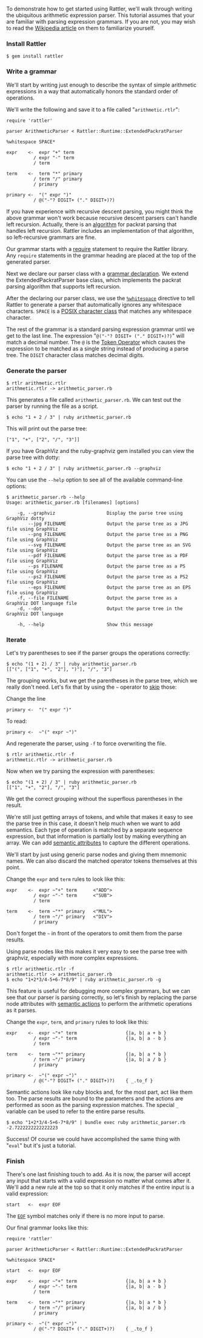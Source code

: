 To demonstrate how to get started using Rattler, we'll walk through writing the ubiquitous arithmetic expression parser. This tutorial assumes that your are familiar with parsing expression grammars. If you are not, you may wish to read the [Wikipedia article](http://en.wikipedia.org/wiki/Parsing_expression_grammar) on them to familiarize yourself.

### Install Rattler

    $ gem install rattler

### Write a grammar

We'll start by writing just enough to describe the syntax of simple arithmetic expressions in a way that automatically honors the standard order of operations.

We'll write the following and save it to a file called "`arithmetic.rtlr`":

    require 'rattler'

    parser ArithmeticParser < Rattler::Runtime::ExtendedPackratParser

    %whitespace SPACE*

    expr    <-  expr "+" term
              / expr "-" term
              / term

    term    <-  term "*" primary
              / term "/" primary
              / primary

    primary <-  "(" expr ")"
              / @("-"? DIGIT+ ("." DIGIT+)?)


If you have experience with recursive descent parsing, you might think the above grammar won't work because recursive descent parsers can't handle left recursion. Actually, there is an [algorithm](http://www.cs.ucla.edu/~todd/research/pepm08.html) for packrat parsing that handles left recursion. Rattler includes an implementation of that algorithm, so left-recursive grammars are fine.

Our grammar starts with a [require](/jarhart/rattler/docs/grammar-heading/require) statement to require the Rattler library. Any `require` statements in the grammar heading are placed at the top of the generated parser.

Next we declare our parser class with a [grammar declaration](/jarhart/rattler/docs/grammar-heading/grammar-declaration). We extend the ExtendedPackratParser base class, which implements the packrat parsing algorithm that supports left recursion.

After the declaring our parser class, we use the [`%whitespace`](/jarhart/rattler/docs/extended-matching-syntax/whitespace-skipping) directive to tell Rattler to generate a parser that automatically ignores any whitespace characters. `SPACE` is a [POSIX character class](/jarhart/rattler/docs/extended-matching-syntax/posix-character-classes) that matches any whitespace character.

The rest of the grammar is a standard parsing expression grammar until we get to the last line. The expression "`@("-"? DIGIT+ ("." DIGIT+)?)`" will match a decimal number. The `@` is the [Token Operator](/jarhart/rattler/docs/extended-matching-syntax/token-operator) which causes the expression to be matched as a single string instead of producing a parse tree. The `DIGIT` character class matches decimal digits.

### Generate the parser

    $ rtlr arithmetic.rtlr
    arithmetic.rtlr -> arithmetic_parser.rb

This generates a file called `arithmetic_parser.rb`. We can test out the parser by running the file as a script.

    $ echo "1 + 2 / 3" | ruby arithmetic_parser.rb

This will print out the parse tree:

    ["1", "+", ["2", "/", "3"]]

If you have GraphViz and the ruby-graphviz gem installed you can view the parse tree with dotty:

    $ echo "1 + 2 / 3" | ruby arithmetic_parser.rb --graphviz

You can use the `--help` option to see all of the available command-line options:

    $ arithmetic_parser.rb --help
    Usage: arithmetic_parser.rb [filenames] [options]

        -g, --graphviz                   Display the parse tree using GraphViz dotty
            --jpg FILENAME               Output the parse tree as a JPG file using GraphViz
            --png FILENAME               Output the parse tree as a PNG file using GraphViz
            --svg FILENAME               Output the parse tree as an SVG file using GraphViz
            --pdf FILENAME               Output the parse tree as a PDF file using GraphViz
            --ps FILENAME                Output the parse tree as a PS file using GraphViz
            --ps2 FILENAME               Output the parse tree as a PS2 file using GraphViz
            --eps FILENAME               Output the parse tree as an EPS file using GraphViz
        -f, --file FILENAME              Output the parse tree as a GraphViz DOT language file
        -d, --dot                        Output the parse tree in the GraphViz DOT language

        -h, --help                       Show this message

### Iterate

Let's try parentheses to see if the parser groups the operations correctly:

    $ echo "(1 + 2) / 3" | ruby arithmetic_parser.rb
    [["(", ["1", "+", "2"], ")"], "/", "3"]

The grouping works, but we get the parentheses in the parse tree, which we really don't need. Let's fix that by using the `~` operator to [skip](/jarhart/rattler/docs/extended-matching-syntax/skip-operator) those:

Change the line

    primary <-  "(" expr ")"

To read:

    primary <-  ~"(" expr ~")"


And regenerate the parser, using `-f` to force overwriting the file.

    $ rtlr arithmetic.rtlr -f
    arithmetic.rtlr -> arithmetic_parser.rb

Now when we try parsing the expression with parentheses:

    $ echo "(1 + 2) / 3" | ruby arithmetic_parser.rb
    [["1", "+", "2"], "/", "3"]

We get the correct grouping without the superflous parentheses in the result.

We're still just getting arrays of tokens, and while that makes it easy to see the parse tree in this case, it doesn't help much when we want to add semantics. Each type of operation is matched by a separate sequence expression, but that information is partially lost by making everything an array. We can add [semantic attributes](/jarhart/rattler/docs/semantics/node-actions) to capture the different operations.

We'll start by just using generic parse nodes and giving them mnemonic names. We can also discard the matched operator tokens themselves at this point.

Change the `expr` and `term` rules to look like this:

    expr    <-  expr ~"+" term      <"ADD">
              / expr ~"-" term      <"SUB">
              / term

    term    <-  term ~"*" primary   <"MUL">
              / term ~"/" primary   <"DIV">
              / primary

Don't forget the `~` in front of the operators to omit them from the parse results.

Using parse nodes like this makes it very easy to see the parse tree with graphviz, especially with more complex expressions.

    $ rtlr arithmetic.rtlr -f
    arithmetic.rtlr -> arithmetic_parser.rb
    $ echo "1+2*3/4-5+6-7*8/9" | ruby arithmetic_parser.rb -g

This feature is useful for debugging more complex grammars, but we can see that our parser is parsing correctly, so let's finish by replacing the parse node attributes with [semantic actions](/jarhart/rattler/docs/semantics/semantic-actions) to perform the arithmetic operations as it parses.

Change the `expr`, `term`, and `primary` rules to look like this:

    expr    <-  expr ~"+" term                  {|a, b| a + b }
              / expr ~"-" term                  {|a, b| a - b }
              / term

    term    <-  term ~"*" primary               {|a, b| a * b }
              / term ~"/" primary               {|a, b| a / b }
              / primary

    primary <-  ~"(" expr ~")"
              / @("-"? DIGIT+ ("." DIGIT+)?)    { _.to_f }

Semantic actions look like ruby blocks and, for the most part, act like them too. The parse results are bound to the parameters and the actions are performed as soon as the parsing expression matches. The special `_` variable can be used to refer to the entire parse results.

    $ echo "1+2*3/4-5+6-7*8/9" | bundle exec ruby arithmetic_parser.rb
    -2.7222222222222223

Success! Of course we could have accomplished the same thing with "`eval`" but it's just a tutorial.

### Finish

There's one last finishing touch to add. As it is now, the parser will accept any input that starts with a valid expression no matter what comes after it. We'll add a new rule at the top so that it only matches if the entire input is a valid expression:

    start   <-  expr EOF

The [`EOF`](/jarhart/rattler/docs/extended-matching-syntax/eof-symbol) symbol matches only if there is no more input to parse.

Our final grammar looks like this:

    require 'rattler'

    parser ArithmeticParser < Rattler::Runtime::ExtendedPackratParser

    %whitespace SPACE*

    start   <-  expr EOF

    expr    <-  expr ~"+" term                  {|a, b| a + b }
              / expr ~"-" term                  {|a, b| a - b }
              / term

    term    <-  term ~"*" primary               {|a, b| a * b }
              / term ~"/" primary               {|a, b| a / b }
              / primary

    primary <-  ~"(" expr ~")"
              / @("-"? DIGIT+ ("." DIGIT+)?)    { _.to_f }
